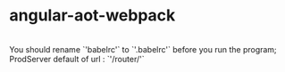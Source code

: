 # angular-aot-webpack
<br>
You should rename `'babelrc'` to `'.babelrc'` before you run the program;

<br>
ProdServer default of url : `'/router/'`
